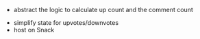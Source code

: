 <!-- - restructure file tree -->
<!-- - remove clickability from logo -->
<!-- - active opacity modals -->
- abstract the logic to calculate up count and the comment count
<!-- - render active sorting category -->
<!-- - parse search string to interpolate into url api properly -->
<!-- - move images into component folders -->
<!-- - throttle search -->
- simplify state for upvotes/downvotes
- host on Snack